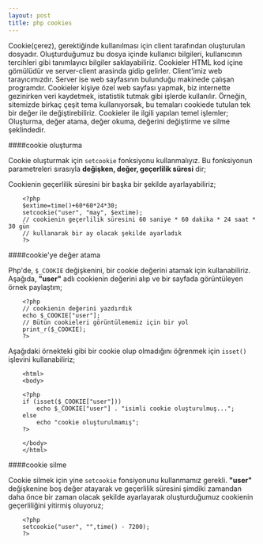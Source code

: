 ```yaml
---
layout: post
title: php cookies
---
```

Cookie(çerez), gerektiğinde kullanılması için client tarafından
oluşturulan  dosyadır. Oluşturduğumuz bu dosya içinde kullanıcı bilgileri, kullanıcının tercihleri gibi tanımlayıcı bilgiler saklayabiliriz. Cookieler HTML kod içine gömülüdür ve server-client arasinda gidip gelirler. Client'imiz web tarayıcımızdır. Server ise web sayfasının bulunduğu makinede çalışan programdır. Cookieler kişiye özel web sayfası yapmak, biz internette gezinirken veri kaydetmek, istatistik tutmak gibi işlerde kullanılır. Örneğin, sitemizde birkaç çeşit tema kullanıyorsak, bu temaları cookiede tutulan tek bir değer ile değiştirebiliriz. Cookieler ile ilgili yapılan temel işlemler; Oluşturma, değer atama, değer okuma, değerini değiştirme ve silme şeklindedir.

####cookie oluşturma

Cookie oluşturmak için `setcookie` fonksiyonu kullanmalıyız. Bu fonksiyonun parametreleri sırasıyla **değişken, değer,
geçerlilik süresi** dir;

<script src="https://gist.github.com/1139640.js"> </script>

Cookienin geçerlilik süresini bir başka bir şekilde ayarlayabiliriz;

		<?php
		$extime=time()+60*60*24*30;
		setcookie("user", "may", $extime);
		// cookienin geçerlilik süresini 60 saniye * 60 dakika * 24 saat * 30 gün
		// kullanarak bir ay olacak şekilde ayarladık
		?>

####cookie'ye değer atama

Php'de, `$_COOKIE` değişkenini, bir cookie değerini atamak için
kullanabiliriz. Aşağıda, **"user"** adlı cookienin değerini alıp ve bir
sayfada görüntüleyen örnek paylaştım;

		<?php
		// cookienin değerini yazdırdık
		echo $_COOKIE["user"];
		// Bütün cookieleri görüntülememiz için bir yol
		print_r($_COOKIE);
		?>

Aşağıdaki örnekteki gibi bir cookie olup olmadığını öğrenmek için `isset()` işlevini
kullanabiliriz;

		<html>
		<body>

		<?php
		if (isset($_COOKIE["user"]))
		    echo $_COOKIE["user"] . "isimli cookie oluşturulmuş...";
		else
		    echo "cookie oluşturulmamış";
		?>

		</body>
		</html>

####cookie silme

Cookie silmek için yine `setcookie` fonsiyonunu kullanmamız gerekli. **"user"**
değişkenine boş değer atayarak ve geçerlilik süresini şimdiki zamandan daha önce
bir zaman olacak şekilde ayarlayarak oluşturduğumuz cookienin geçerliliğini
yitirmiş oluyoruz;

		<?php
		setcookie("user", "",time() - 7200);
		?>


